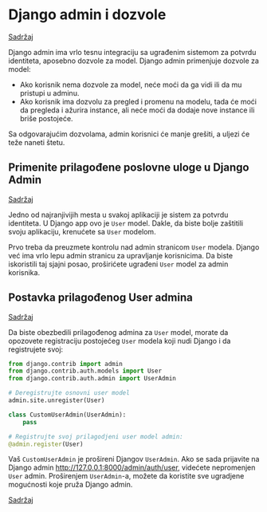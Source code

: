 
# Django admin i dozvole

[Sadržaj](00_sadrzaj.md)

Django admin ima vrlo tesnu integraciju sa ugrađenim sistemom za potvrdu identiteta, aposebno dozvole za model. Django admin primenjuje dozvole za model:

- Ako korisnik nema dozvole za model, neće moći da ga vidi ili da mu pristupi u adminu.
- Ako korisnik ima dozvolu za pregled i promenu na modelu, tada će moći da pregleda i ažurira instance, ali neće moći da dodaje nove instance ili briše postojeće.

Sa odgovarajućim dozvolama, admin korisnici će manje grešiti, a uljezi će teže naneti štetu.

## Primenite prilagođene poslovne uloge u Django Admin

[Sadržaj](00_sadrzaj.md)

Jedno od najranjivijih mesta u svakoj aplikaciji je sistem za potvrdu identiteta. U Django app ovo je `User` model. Dakle, da biste bolje zaštitili svoju aplikaciju, krenućete sa `User` modelom.

Prvo treba da preuzmete kontrolu nad admin stranicom `User` modela. Django već ima vrlo lepu admin stranicu za upravljanje korisnicima. Da biste iskoristili taj sjajni posao, proširićete ugrađeni `User` model za admin korisnika.

## Postavka prilagođenog User admina

[Sadržaj](00_sadrzaj.md)

Da biste obezbedili prilagođenog admina za `User` model, morate da opozovete registraciju postojećeg `User` modela koji nudi Django i da registrujete svoj:

```py
from django.contrib import admin
from django.contrib.auth.models import User
from django.contrib.auth.admin import UserAdmin

# Deregistrujte osnovni user model
admin.site.unregister(User)

class CustomUserAdmin(UserAdmin):
    pass

# Registrujte svoj prilagodjeni user model admin:
@admin.register(User)
```

Vaš `CustomUserAdmin` je prošireni Djangov `UserAdmin`. Ako se sada prijavite na Django admin <http://127.0.0.1:8000/admin/auth/user>, videćete nepromenjen `User` admin. Proširenjem `UserAdmin`-a, možete da koristite sve ugradjene mogućnosti koje pruža Django admin.

[Sadržaj](00_sadrzaj.md)
